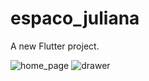 # espaco_juliana

A new Flutter project.

![home_page](https://user-images.githubusercontent.com/37481522/171153048-744ce026-01b0-437b-9fca-698645587648.png)
![drawer](https://user-images.githubusercontent.com/37481522/171153056-b4be4cb2-0ae3-4414-80fd-c89f8ac80df2.png)

